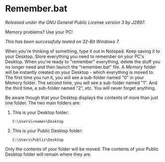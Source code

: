 Remember.bat
============
*Released under the GNU General Public License version 3 by J2897.*

Memory problems? Use your PC!

*This has been successfully tested on 32-Bit Windows 7.*

When you're thinking of something, type it out in Notepad. Keep saving it to your Desktop. Store everything you need to remember on your PC's Desktop. When you're ready to "remember" everything, delete the stuff you no longer need and then launch the "remember.bat" file. A *Memory* folder will be instantly created on your Desktop - which everything is moved to. The first time you run it, you will see a sub-folder named "0" in your Memory folder. The second time, you will see a sub-folder named "1". And the third time, a sub-folder named "2", etc. You will never forget anything.

Be aware though that your Desktop displays the contents of more than just one folder. The two main folders are:

1.	This is your Desktop folder:

		C:\Users\<name>\Desktop

2.	This is your Public Desktop folder:

		C:\Users\Public\Desktop

Only the contents of your <name> folder will be moved. The contents of your Public Desktop folder will remain where they are.
